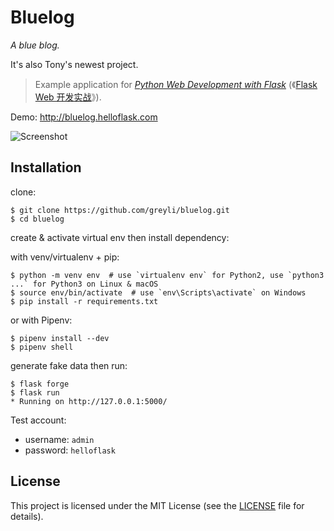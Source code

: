# Bluelog

*A blue blog.*

It's also Tony's newest project.

> Example application for *[Python Web Development with Flask](https://helloflask.com/en/book/1)* (《[Flask Web 开发实战](https://helloflask.com/book/1)》).

Demo: http://bluelog.helloflask.com

![Screenshot](https://helloflask.com/screenshots/bluelog.png)

## Installation

clone:
```
$ git clone https://github.com/greyli/bluelog.git
$ cd bluelog
```
create & activate virtual env then install dependency:

with venv/virtualenv + pip:
```
$ python -m venv env  # use `virtualenv env` for Python2, use `python3 ...` for Python3 on Linux & macOS
$ source env/bin/activate  # use `env\Scripts\activate` on Windows
$ pip install -r requirements.txt
```
or with Pipenv:
```
$ pipenv install --dev
$ pipenv shell
```
generate fake data then run:
```
$ flask forge
$ flask run
* Running on http://127.0.0.1:5000/
```

Test account:

* username: `admin`
* password: `helloflask`

## License

This project is licensed under the MIT License (see the
[LICENSE](LICENSE) file for details).
